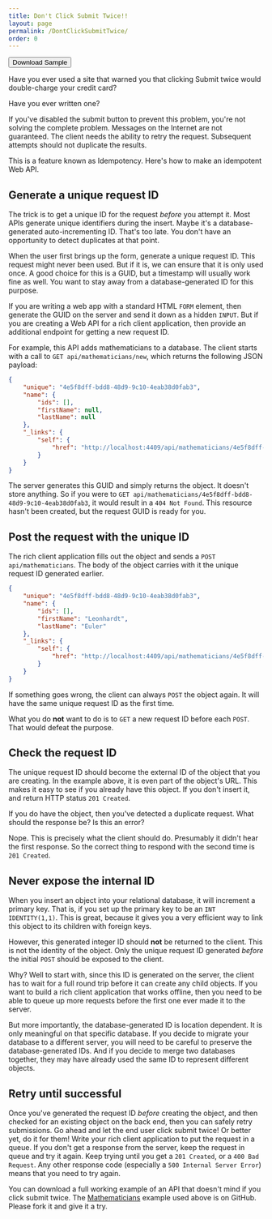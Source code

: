 ```yaml
---
title: Don't Click Submit Twice!!
layout: page
permalink: /DontClickSubmitTwice/
order: 0
---
```


<button type="button" onclick="location.href='https://github.com/michaellperry/Mathematicians';">Download Sample</button>

Have you ever used a site that warned you that clicking Submit twice would double-charge your credit card?

Have you ever written one?

If you've disabled the submit button to prevent this problem, you're not solving the complete problem. Messages on the Internet are not guaranteed. The client needs the ability to retry the request. Subsequent attempts should not duplicate the results.

This is a feature known as Idempotency. Here's how to make an idempotent Web API.

## Generate a unique request ID

The trick is to get a unique ID for the request *before* you attempt it. Most APIs generate unique identifiers during the insert. Maybe it's a database-generated auto-incrementing ID. That's too late. You don't have an opportunity to detect duplicates at that point.

When the user first brings up the form, generate a unique request ID. This request might never been used. But if it is, we can ensure that it is only used once. A good choice for this is a GUID, but a timestamp will usually work fine as well. You want to stay away from a database-generated ID for this purpose.

If you are writing a web app with a standard HTML `FORM` element, then generate the GUID on the server and send it down as a hidden `INPUT`. But if you are creating a Web API for a rich client application, then provide an additional endpoint for getting a new request ID.

For example, this API adds mathematicians to a database. The client starts with a call to `GET api/mathematicians/new`, which returns the following JSON payload:

```json
{
    "unique": "4e5f8dff-bdd8-48d9-9c10-4eab38d0fab3",
    "name": {
        "ids": [],
        "firstName": null,
        "lastName": null
    },
    "_links": {
        "self": {
            "href": "http://localhost:4409/api/mathematicians/4e5f8dff-bdd8-48d9-9c10-4eab38d0fab3"
        }
    }
}
```

The server generates this GUID and simply returns the object. It doesn't store anything. So if you were to `GET api/mathematicians/4e5f8dff-bdd8-48d9-9c10-4eab38d0fab3`, it would result in a `404 Not Found`. This resource hasn't been created, but the request GUID is ready for you.

## Post the request with the unique ID

The rich client application fills out the object and sends a `POST api/mathematicians`. The body of the object carries with it the unique request ID generated earlier.

```json
{
    "unique": "4e5f8dff-bdd8-48d9-9c10-4eab38d0fab3",
    "name": {
        "ids": [],
        "firstName": "Leonhardt",
        "lastName": "Euler"
    },
    "_links": {
        "self": {
            "href": "http://localhost:4409/api/mathematicians/4e5f8dff-bdd8-48d9-9c10-4eab38d0fab3"
        }
    }
}
```

If something goes wrong, the client can always `POST` the object again. It will have the same unique request ID as the first time.

What you do **not** want to do is to `GET` a new request ID before each `POST`. That would defeat the purpose.

## Check the request ID

The unique request ID should become the external ID of the object that you are creating. In the example above, it is even part of the object's URL. This makes it easy to see if you already have this object. If you don't insert it, and return HTTP status `201 Created`.

If you do have the object, then you've detected a duplicate request. What should the response be? Is this an error?

Nope. This is precisely what the client should do. Presumably it didn't hear the first response. So the correct thing to respond with the second time is `201 Created`.

## Never expose the internal ID

When you insert an object into your relational database, it will increment a primary key. That is, if you set up the primary key to be an `INT IDENTITY(1,1)`. This is great, because it gives you a very efficient way to link this object to its children with foreign keys.

However, this generated integer ID should **not** be returned to the client. This is not the identity of the object. Only the unique request ID generated *before* the initial `POST` should be exposed to the client.

Why? Well to start with, since this ID is generated on the server, the client has to wait for a full round trip before it can create any child objects. If you want to build a rich client application that works offline, then you need to be able to queue up more requests before the first one ever made it to the server.

But more importantly, the database-generated ID is location dependent. It is only meaningful on that specific database. If you decide to migrate your database to a different server, you will need to be careful to preserve the database-generated IDs. And if you decide to merge two databases together, they may have already used the same ID to represent different objects.

## Retry until successful

Once you've generated the request ID *before* creating the object, and then checked for an existing object on the back end, then you can safely retry submissions. Go ahead and let the end user click submit twice! Or better yet, do it for them! Write your rich client application to put the request in a queue. If you don't get a response from the server, keep the request in queue and try it again. Keep trying until you get a `201 Created`, or a `400 Bad Request`. Any other response code (especially a `500 Internal Server Error`) means that you need to try again.

You can download a full working example of an API that doesn't mind if you click submit twice. The [Mathematicians](https://github.com/michaellperry/Mathematicians) example used above is on GitHub. Please fork it and give it a try.